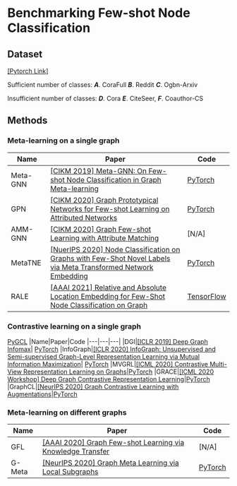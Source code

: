 # Benchmarking Few-shot Node Classification

## Dataset 
[[Pytorch Link]](https://pytorch-geometric.readthedocs.io/en/latest/modules/datasets.html)

Sufficient number of classes: ***A***. CoraFull    ***B***. Reddit    ***C***. Ogbn-Arxiv    

Insufficient number of classes: ***D***. Cora    ***E***. CiteSeer, ***F***. Coauthor-CS

## Methods
### Meta-learning on a single graph
|Name|Paper|Code
|---|---|---|
|Meta-GNN|[[CIKM 2019] Meta-GNN: On Few-shot Node Classification in Graph Meta-learning](https://arxiv.org/pdf/1905.09718.pdf)|[PyTorch](https://github.com/ChengtaiCao/Meta-GNN)
|GPN|[[CIKM 2020] Graph Prototypical Networks for Few-shot Learning on Attributed Networks](https://arxiv.org/pdf/2006.12739.pdf)|[PyTorch](https://github.com/kaize0409/GPN_Graph-Few-shot)
|AMM-GNN|[[CIKM 2020] Graph Few-shot Learning with Attribute Matching](http://www.public.asu.edu/~kding9/pdf/CIKM2020_AMM.pdf)|[N/A]
|MetaTNE|[[NuerIPS 2020] Node Classification on Graphs with Few-Shot Novel Labels via Meta Transformed Network Embedding](https://arxiv.org/pdf/2007.02914.pdf)|[PyTorch](https://github.com/llan-ml/MetaTNE)
|RALE|[[AAAI 2021] Relative and Absolute Location Embedding for Few-Shot Node Classification on Graph](https://fangyuan1st.github.io/paper/AAAI21_RALE.pdf)|[TensorFlow](https://github.com/shuaiOKshuai/RALE)

### Contrastive learning on a single graph 
[PyGCL](https://github.com/PyGCL/PyGCL)
|Name|Paper|Code
|---|---|---|
|DGI|[[ICLR 2019] Deep Graph Infomax](https://arxiv.org/pdf/1809.10341.pdf)| [PyTorch](https://github.com/PetarV-/DGI)
|InfoGraph|[[ICLR 2020] InfoGraph: Unsupervised and Semi-supervised Graph-Level Representation Learning via Mutual Information Maximization](https://arxiv.org/pdf/1908.01000.pdf)| [PyTorch](https://github.com/hengruizhang98/InfoGraph)
|MVGRL|[[ICML 2020] Contrastive Multi-View Representation Learning on Graphs](https://arxiv.org/pdf/2006.05582.pdf)|[PyTorch](https://github.com/kavehhassani/mvgrl)
|GRACE|[[ICML 2020 Workshop] Deep Graph Contrastive Representation Learning](https://arxiv.org/pdf/2006.04131.pdf)|[PyTorch](https://github.com/CRIPAC-DIG/GRACE)
|GraphCL|[[NeurIPS 2020] Graph Contrastive Learning with Augmentations](https://arxiv.org/pdf/2010.13902.pdf)|[PyTorch](https://github.com/ChengtaiCao/Meta-GNN)


### Meta-learning on different graphs
|Name|Paper|Code
|---|---|---|
|GFL|[[AAAI 2020] Graph Few-shot Learning via Knowledge Transfer](https://arxiv.org/pdf/1910.03053.pdf)|[N/A]
|G-Meta|[[NeurIPS 2020] Graph Meta Learning via Local Subgraphs](https://arxiv.org/pdf/2006.07889.pdf)|[PyTorch](https://github.com/mims-harvard/G-Meta)
